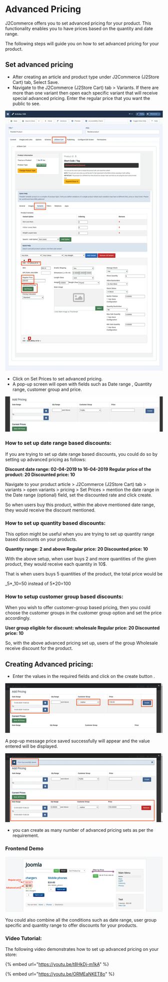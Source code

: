 # Advanced Pricing

J2Commerce offers you to set advanced pricing for your product. This functionality enables you to have prices based on the quantity and date range.

The following steps will guide you on how to set advanced pricing for your product.

## Set advanced pricing <a href="#set-advanced-pricing" id="set-advanced-pricing"></a>

* After creating an article and product type under J2Commerce (J2Store Cart) tab, Select Save.
* Navigate to the J2Commerce (J2Store Cart) tab > Variants. If there are more than one variant then open each specific variant that will receive special advanced pricing. Enter the regular price that you want the public to see.

![Pricing tab](../.gitbook/assets/advanced_pricing.webp)

* Click on Set Prices to set advanced pricing.
* A pop-up screen will open with fields such as Date range , Quantity range, customer group and price.

![set pricing](../.gitbook/assets/date_range2.webp)

### How to set up date range based discounts: <a href="#how-to-set-up-date-range-based-discounts" id="how-to-set-up-date-range-based-discounts"></a>

If you are trying to set up date range based discounts, you could do so by setting up advanced pricing as follows:

**Discount date range: 02-04-2019 to 16-04-2019 Regular price of the product: 20 Discounted price: 10**

Navigate to your product article > J2Commerce (J2Store Cart) tab > variants > open variants > pricing > Set Prices > mention the date range in the Date range (optional) field, set the discounted rate and click create.

So when users buy this product, within the above mentioned date range, they would receive the discount mentioned.

### How to set up quantity based discounts: <a href="#how-to-set-up-quantity-based-discounts" id="how-to-set-up-quantity-based-discounts"></a>

This option might be useful when you are trying to set up quantity range based discounts on your products.

**Quantity range: 2 and above Regular price: 20 Discounted price: 10**

With the above setup, when user buys 2 and more quantities of the given product, they would receive each quantity in 10$.

That is when users buys 5 quantities of the product, the total price would be

\_5\*\_10=50 instead of 5\*20=100

### How to setup customer group based discounts: <a href="#how-to-setup-customer-group-based-discounts" id="how-to-setup-customer-group-based-discounts"></a>

When you wish to offer customer-group based pricing, then you could choose the customer groups in the customer group option and set the price accordingly.

**User group eligible for discount: wholesale Regular price: 20 Discounted price: 10**

So, with the above advanced pricing set up, users of the group Wholesale receive discount for the product.

## Creating Advanced pricing: <a href="#creating-advanced-pricing" id="creating-advanced-pricing"></a>

* Enter the values in the required fields and click on the create button .

![Creating a tiered pricing](../.gitbook/assets/date_range.webp)

A pop-up message price saved successfully will appear and the value entered will be displayed.

![success message](../.gitbook/assets/date_range1.webp)

* you can create as many number of advanced pricing sets as per the requirement.

### Frontend Demo <a href="#frontend-demo" id="frontend-demo"></a>

![Frontend view](https://raw.githubusercontent.com/j2store/doc-images/master/catalog/advanced-pricing/adv-pricing-frontend.png)

You could also combine all the conditions such as date range, user group specific and quantity range to offer discounts for your products.

### Video Tutorial: <a href="#video-tutorial" id="video-tutorial"></a>

The following video demonstrates how to set up advanced pricing on your store:

{% embed url="https://youtu.be/t8HkDj-m1kA" %}

{% embed url="https://youtu.be/ORMEaNKET8o" %}

